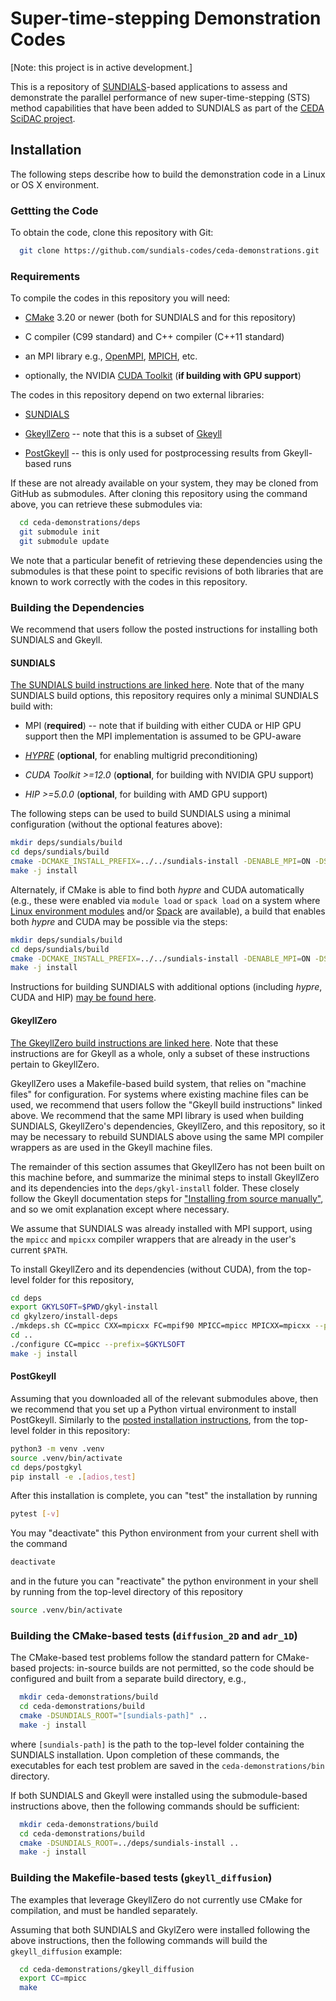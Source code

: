 # Super-time-stepping Demonstration Codes

[Note: this project is in active development.]

This is a repository of [SUNDIALS](https://github.com/LLNL/sundials)-based applications to assess and demonstrate the parallel performance of new super-time-stepping (STS) method capabilities that have been added to SUNDIALS as part of the [CEDA SciDAC project](https://sites.google.com/pppl.gov/ceda-scidac-5?usp=sharing).


## Installation

The following steps describe how to build the demonstration code in a Linux or OS X environment.


### Gettting the Code

To obtain the code, clone this repository with Git:

```bash
  git clone https://github.com/sundials-codes/ceda-demonstrations.git
```


### Requirements

To compile the codes in this repository you will need:

* [CMake](https://cmake.org) 3.20 or newer (both for SUNDIALS and for this repository)

* C compiler (C99 standard) and C++ compiler (C++11 standard)

* an MPI library e.g., [OpenMPI](https://www.open-mpi.org/), [MPICH](https://www.mpich.org/), etc.

* optionally, the NVIDIA [CUDA Toolkit](https://developer.nvidia.com/cuda-toolkit) (**if building with GPU support**)


The codes in this repository depend on two external libraries:

* [SUNDIALS](https://github.com/LLNL/sundials)

* [GkeyllZero](https://github.com/ammarhakim/gkylzero) -- note that this is a subset of [Gkeyll](https://github.com/ammarhakim/gkyl)

* [PostGkeyll](https://github.com/ammarhakim/postgkyl) -- this is only used for postprocessing results from Gkeyll-based runs

If these are not already available on your system, they may be cloned from GitHub as submodules.  After cloning this repository using the command above, you can retrieve these submodules via:

```bash
  cd ceda-demonstrations/deps
  git submodule init
  git submodule update
```

We note that a particular benefit of retrieving these dependencies using the submodules is that these point to specific revisions of both libraries that are known to work correctly with the codes in this repository.


### Building the Dependencies

We recommend that users follow the posted instructions for installing both SUNDIALS and Gkeyll.

#### SUNDIALS

[The SUNDIALS build instructions are linked here](https://sundials.readthedocs.io/en/latest/sundials/Install_link.html#building-and-installing-with-cmake).  Note that of the many SUNDIALS build options, this repository requires only a minimal SUNDIALS build with:

* MPI (**required**) -- note that if building with either CUDA or HIP GPU support then the MPI implementation is assumed to be GPU-aware

* *[HYPRE](https://github.com/hypre-space/hypre)* (**optional**, for enabling multigrid preconditioning)

* *CUDA Toolkit >=12.0* (**optional**, for building with NVIDIA GPU support)

* *HIP >=5.0.0* (**optional**, for building with AMD GPU support)

The following steps can be used to build SUNDIALS using a minimal configuration (without the optional features above):

```bash
mkdir deps/sundials/build
cd deps/sundials/build
cmake -DCMAKE_INSTALL_PREFIX=../../sundials-install -DENABLE_MPI=ON -DSUNDIALS_INDEX_SIZE=32 ..
make -j install
```

Alternately, if CMake is able to find both *hypre* and CUDA automatically (e.g., these were enabled via `module load` or `spack load` on a system where [Linux environment modules](https://modules.readthedocs.io/en/latest/) and/or [Spack](https://spack.readthedocs.io/en/latest/) are available), a build that enables both *hypre* and CUDA may be possible via the steps:

```bash
mkdir deps/sundials/build
cd deps/sundials/build
cmake -DCMAKE_INSTALL_PREFIX=../../sundials-install -DENABLE_MPI=ON -DSUNDIALS_INDEX_SIZE=32 -DENABLE_CUDA=ON -DENABLE_HYPRE=ON ..
make -j install
```

Instructions for building SUNDIALS with additional options (including *hypre*, CUDA and HIP) [may be found here](https://sundials.readthedocs.io/en/latest/sundials/Install_link.html).

#### GkeyllZero

[The GkeyllZero build instructions are linked here](https://gkeyll.readthedocs.io/en/latest/install.html).  Note that these instructions are for Gkeyll as a whole, only a subset of these instructions pertain to GkeyllZero.

GkeyllZero uses a Makefile-based build system, that relies on "machine files" for configuration.  For systems where existing machine files can be used, we recommend that users follow the "Gkeyll build instructions" linked above.  We recommend that the same MPI library is used when building SUNDIALS, GkeyllZero's dependencies, GkeyllZero, and this repository, so it may be necessary to rebuild SUNDIALS above using the same MPI compiler wrappers as are used in the Gkeyll machine files.

The remainder of this section assumes that GkeyllZero has not been built on this machine before, and summarize the minimal steps to install GkeyllZero and its dependencies into the `deps/gkyl-install` folder.  These closely follow the Gkeyll documentation steps for ["Installing from source manually"](https://gkeyll.readthedocs.io/en/latest/install.html#installing-from-source-manually), and so we omit explanation except where necessary.

We assume that SUNDIALS was already installed with MPI support, using the `mpicc` and `mpicxx` compiler wrappers that are already in the user's current `$PATH`.

To install GkeyllZero and its dependencies (without CUDA), from the top-level folder for this repository,

```bash
cd deps
export GKYLSOFT=$PWD/gkyl-install
cd gkylzero/install-deps
./mkdeps.sh CC=mpicc CXX=mpicxx FC=mpif90 MPICC=mpicc MPICXX=mpicxx --prefix=$GKYLSOFT --build-openblas=yes --build-superlu=yes
cd ..
./configure CC=mpicc --prefix=$GKYLSOFT
make -j install
```

#### PostGkeyll

Assuming that you downloaded all of the relevant submodules above, then we recommend that you set up a Python virtual environment to install PostGkeyll.  Similarly to the [posted installation instructions](https://github.com/ammarhakim/postgkyl), from the top-level folder in this repository:

```bash
python3 -m venv .venv
source .venv/bin/activate
cd deps/postgkyl
pip install -e .[adios,test]
```

After this installation is complete, you can "test" the installation by running

```bash
pytest [-v]
```

You may "deactivate" this Python environment from your current shell with the command

```bash
deactivate
```

and in the future you can "reactivate" the python environment in your shell by running from the top-level directory of this repository

```bash
source .venv/bin/activate
```


### Building the CMake-based tests (`diffusion_2D` and `adr_1D`)

The CMake-based test problems follow the standard pattern for CMake-based projects: in-source builds are not permitted, so the code should be configured and built from a separate build directory, e.g.,

```bash
  mkdir ceda-demonstrations/build
  cd ceda-demonstrations/build
  cmake -DSUNDIALS_ROOT="[sundials-path]" ..
  make -j install
```

where `[sundials-path]` is the path to the top-level folder containing the SUNDIALS installation.  Upon completion of these commands, the executables for each test problem are saved in the `ceda-demonstrations/bin` directory.

If both SUNDIALS and Gkeyll were installed using the submodule-based instructions above, then the following commands should be sufficient:

```bash
  mkdir ceda-demonstrations/build
  cd ceda-demonstrations/build
  cmake -DSUNDIALS_ROOT=../deps/sundials-install ..
  make -j install
```


### Building the Makefile-based tests (`gkeyll_diffusion`)

The examples that leverage GkeyllZero do not currently use CMake for compilation, and must be handled separately.

Assuming that both SUNDIALS and GkylZero were installed following the above instructions, then the following commands will build the `gkeyll_diffusion` example:

```bash
  cd ceda-demonstrations/gkeyll_diffusion
  export CC=mpicc
  make
```
